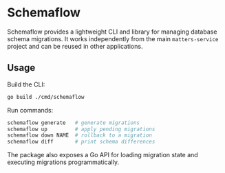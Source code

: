 # Schemaflow

Schemaflow provides a lightweight CLI and library for managing database schema
migrations. It works independently from the main `matters-service` project
and can be reused in other applications.

## Usage

Build the CLI:

```bash
go build ./cmd/schemaflow
```

Run commands:

```bash
schemaflow generate   # generate migrations
schemaflow up         # apply pending migrations
schemaflow down NAME  # rollback to a migration
schemaflow diff       # print schema differences
```

The package also exposes a Go API for loading migration state and executing
migrations programmatically.
